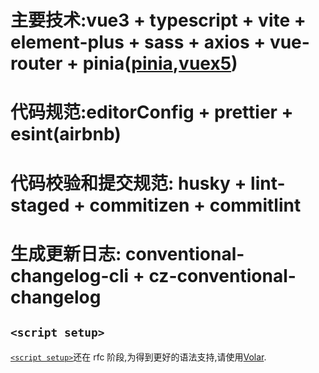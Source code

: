# 主要技术:vue3 + typescript + vite + element-plus + sass + axios + vue-router + pinia([pinia](https://pinia.esm.dev/),[vuex5](https://github.com/kiaking/rfcs/blob/vuex-5/active-rfcs/0000-vuex-5.md))

# 代码规范:editorConfig + prettier + esint(airbnb)

# 代码校验和提交规范: husky + lint-staged + commitizen + commitlint

# 生成更新日志: conventional-changelog-cli + cz-conventional-changelog

## `<script setup>`

[`<script setup>`](https://github.com/vuejs/rfcs/pull/227)还在 rfc 阶段,为得到更好的语法支持,请使用[Volar](https://marketplace.visualstudio.com/items?itemName=johnsoncodehk.volar).
